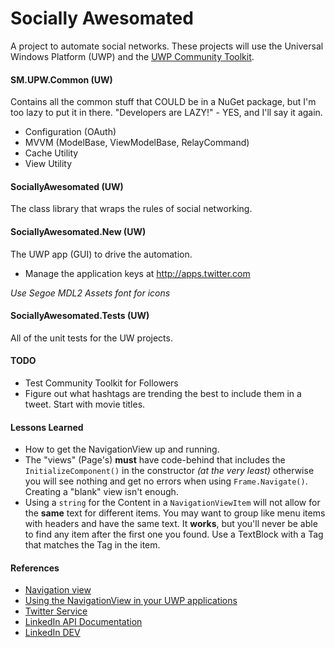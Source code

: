 # Socially Awesomated
A project to automate social networks.  These projects will use the Universal Windows Platform (UWP)
and the [UWP Community Toolkit](https://github.com/Microsoft/UWPCommunityToolkit").

#### SM.UPW.Common (UW)
Contains all the common stuff that COULD be in a NuGet package, but I'm too lazy to put it in there.  "Developers are LAZY!" - YES, and I'll say it again.
* Configuration (OAuth)
* MVVM (ModelBase, ViewModelBase, RelayCommand)
* Cache Utility
* View Utility

#### SociallyAwesomated (UW)
The class library that wraps the rules of social networking.

#### SociallyAwesomated.New (UW)
The UWP app (GUI) to drive the automation.

* Manage the application keys at http://apps.twitter.com

*Use Segoe MDL2 Assets font for icons*

#### SociallyAwesomated.Tests (UW)
All of the unit tests for the UW projects.

#### TODO
* Test Community Toolkit for Followers
* Figure out what hashtags are trending the best to include them in a tweet.  Start with movie titles.

#### Lessons Learned

* How to get the NavigationView up and running.
* The "views" (Page's) **must** have code-behind that includes the `InitializeComponent()` in the constructor *(at the very least)* otherwise you will see nothing and get no errors when using `Frame.Navigate()`.
Creating a "blank" view isn't enough.
* Using a `string` for the Content in a `NavigationViewItem` will not allow for the **same** text for different items.
You may want to group like menu items with headers and have the same text. 
It **works**, but you'll never be able to find any item after the first one you found.
Use a TextBlock with a Tag that matches the Tag in the item.

#### References
* [Navigation view](https://docs.microsoft.com/en-us/windows/uwp/design/controls-and-patterns/navigationview)
* [Using the NavigationView in your UWP applications](https://blogs.msdn.microsoft.com/appconsult/2018/05/06/using-the-navigationview-in-your-uwp-applications/)
* [Twitter Service](https://docs.microsoft.com/en-us/windows/uwpcommunitytoolkit/services/twitter)
* [LinkedIn API Documentation](https://docs.microsoft.com/en-us/linkedin/)
* [LinkedIn DEV](https://www.linkedin.com/developers/)
